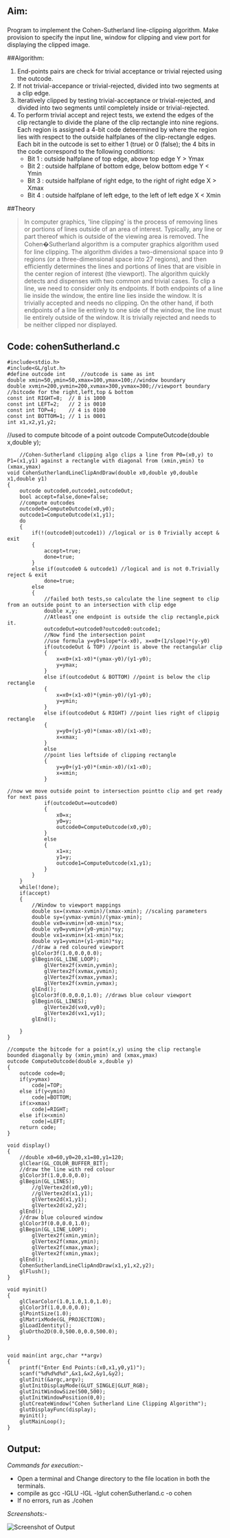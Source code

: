 ## Aim: 
###
Program to implement the Cohen-Sutherland line-clipping algorithm. Make provision to specify the input line, window for clipping and view port for displaying the clipped image.

##Algorithm:
1. End-points pairs are check for trivial acceptance or trivial rejected using the outcode.
2. If not trivial-accepance or trivial-rejected, divided into two segments at a clip edge.
3. Iteratively clipped by testing trivial-acceptance or trivial-rejected, and divided into two segments until completely 	inside or trivial-rejected.
4. To perform trivial accept and reject tests, we extend the edges of the clip rectangle to divide the plane of the clip rectangle into nine regions. Each region is assigned a 4-bit code deteermined by where the region lies with respect to the outside halfplanes of the clip-rectangle edges. Each bit in the outcode is set to either 1 (true) or 0 (false); the 4 bits in the code correspond to the following conditions:
	* Bit 1 : outside halfplane of top edge, above top edge
Y > Ymax
	* Bit 2 : outside halfplane of bottom edge, below bottom edge
Y < Ymin
	* Bit 3 : outside halfplane of right edge, to the right of right edge
X > Xmax
	* Bit 4 : outside halfplane of left edge, to the left of left edge
X < Xmin 

##Theory
> In computer graphics, 'line clipping' is the process of removing lines or portions of lines outside of an area of interest. Typically, any line or part thereof which is outside of the viewing area is removed.
> The Cohen�Sutherland algorithm is a computer graphics algorithm used for line clipping. The algorithm divides a two-dimensional space into 9 regions (or a three-dimensional space into 27 regions), and then efficiently determines the lines and portions of lines that are visible in the center region of interest (the viewport).
> The algorithm quickly detects and dispenses with two common and trivial cases. To clip a line, we need to consider only its endpoints. If both endpoints of a line lie inside the window, the entire line lies inside the window. It is trivially accepted and needs no clipping. On the other hand, if both endpoints of a line lie entirely to one side of the window, the line must lie entirely outside of the window. It is trivially rejected and needs to be neither clipped nor displayed.

## Code: cohenSutherland.c
	#include<stdio.h>
	#include<GL/glut.h>
	#define outcode int		//outcode is same as int
	double xmin=50,ymin=50,xmax=100,ymax=100;//window boundary
	double xvmin=200,yvmin=200,xvmax=300,yvmax=300;//viewport boundary
	//bitcode for the right,left,top & bottom
	const int RIGHT=8;	// 8 is 1000
	const int LEFT=2;	// 2 is 0010
	const int TOP=4;	// 4 is 0100
	const int BOTTOM=1;	// 1 is 0001
	int x1,x2,y1,y2;
//used to compute bitcode of a point
	outcode ComputeOutcode(double x,double y);

		//Cohen-Sutherland clipping algo clips a line from P0=(x0,y) to P1=(x1,y1) against a rectangle with diagonal from (xmin,ymin) to (xmax,ymax)
	void CohenSutherlandLineClipAndDraw(double x0,double y0,double x1,double y1)
	{	
		outcode outcode0,outcode1,outcodeOut;
		bool accept=false,done=false;
		//compute outcodes
		outcode0=ComputeOutcode(x0,y0);
		outcode1=ComputeOutcode(x1,y1);
		do
		{
			if(!(outcode0|outcode1)) //logical or is 0 Trivially accept & exit
			{
				accept=true;
				done=true;
			}
			else if(outcode0 & outcode1) //logical and is not 0.Trivially reject & exit
				done=true;
			else
			{
				//failed both tests,so calculate the line segment to clip from an outside point to an intersection with clip edge
				double x,y;
				//Atleast one endpoint is outside the clip rectangle,pick it.
				outcodeOut=outcode0?outcode0:outcode1;
				//Now find the intersection point
				//use formula y=y0+slope*(x-x0), x=x0+(1/slope)*(y-y0)
				if(outcodeOut & TOP) //point is above the rectangular clip
				{
					x=x0+(x1-x0)*(ymax-y0)/(y1-y0);
					y=ymax;
				}
				else if(outcodeOut & BOTTOM) //point is below the clip rectangle
				{
					x=x0+(x1-x0)*(ymin-y0)/(y1-y0);
					y=ymin;
				}
				else if(outcodeOut & RIGHT) //point lies right of clippig rectangle
				{
					y=y0+(y1-y0)*(xmax-x0)/(x1-x0);
					x=xmax;
				}
				else
				//point lies leftside of clipping rectangle
				{	
					y=y0+(y1-y0)*(xmin-x0)/(x1-x0);
					x=xmin;
				}
		
	//now we move outside point to intersection pointto clip and get ready for next pass
				if(outcodeOut==outcode0)
				{
					x0=x;
					y0=y;
					outcode0=ComputeOutcode(x0,y0);
				}
				else
				{
					x1=x;
					y1=y;
					outcode1=ComputeOutcode(x1,y1);
				}
			}
		}
		while(!done);
		if(accept)
		{
			//Window to viewport mappings
			double sx=(xvmax-xvmin)/(xmax-xmin); //scaling parameters
			double sy=(yvmax-yvmin)/(ymax-ymin);
			double vx0=xvmin+(x0-xmin)*sx;
			double vy0=yvmin+(y0-ymin)*sy;
			double vx1=xvmin+(x1-xmin)*sx;
			double vy1=yvmin+(y1-ymin)*sy;
			//draw a red coloured viewport
			glColor3f(1.0,0.0,0.0);
			glBegin(GL_LINE_LOOP);
				glVertex2f(xvmin,yvmin);
				glVertex2f(xvmax,yvmin);
				glVertex2f(xvmax,yvmax);
				glVertex2f(xvmin,yvmax);
			glEnd();
			glColor3f(0.0,0.0,1.0); //draws blue colour viewport
			glBegin(GL_LINES);
				glVertex2d(vx0,vy0);
				glVertex2d(vx1,vy1);
			glEnd();
		  
		}
	}
	
	//compute the bitcode for a point(x,y) using the clip rectangle bounded diagonally by (xmin,ymin) and (xmax,ymax)
	outcode ComputeOutcode(double x,double y)
	{
		outcode code=0;
		if(y>ymax)
			code|=TOP;
		else if(y<ymin)
			code|=BOTTOM;
		if(x>xmax)
			code|=RIGHT;
		else if(x<xmin)
			code|=LEFT;
		return code;
	}
		
	void display()
	{
		//double x0=60,y0=20,x1=80,y1=120;
		glClear(GL_COLOR_BUFFER_BIT);
		//draw the line with red colour
		glColor3f(1.0,0.0,0.0);
		glBegin(GL_LINES);
			//glVertex2d(x0,y0);
			//glVertex2d(x1,y1);
			glVertex2d(x1,y1);
			glVertex2d(x2,y2);
		glEnd();
		//draw blue coloured window
		glColor3f(0.0,0.0,1.0);
		glBegin(GL_LINE_LOOP);
			glVertex2f(xmin,ymin);
			glVertex2f(xmax,ymin);
			glVertex2f(xmax,ymax);
			glVertex2f(xmin,ymax);
		glEnd();
		CohenSutherlandLineClipAndDraw(x1,y1,x2,y2);
		glFlush();
	}

	void myinit()
	{
		glClearColor(1.0,1.0,1.0,1.0);
		glColor3f(1.0,0.0,0.0);
		glPointSize(1.0);
		glMatrixMode(GL_PROJECTION);
		glLoadIdentity();
		gluOrtho2D(0.0,500.0,0.0,500.0);
	}
	

	void main(int argc,char **argv)
	{   
		printf("Enter End Points:(x0,x1,y0,y1)");
		scanf("%d%d%d%d",&x1,&x2,&y1,&y2);
		glutInit(&argc,argv);
		glutInitDisplayMode(GLUT_SINGLE|GLUT_RGB);
		glutInitWindowSize(500,500);
		glutInitWindowPosition(0,0);
		glutCreateWindow("Cohen Sutherland Line Clipping Algorithm");
		glutDisplayFunc(display);
		myinit();
		glutMainLoop();
	}

## Output:
*Commands for execution:-*

* Open a terminal and Change directory to the file location in both the terminals.
* compile as gcc -lGLU -lGL -lglut cohenSutherland.c -o cohen
* If no errors, run as ./cohen

*Screenshots:-*

![Screenshot of Output](cohen.png)   
